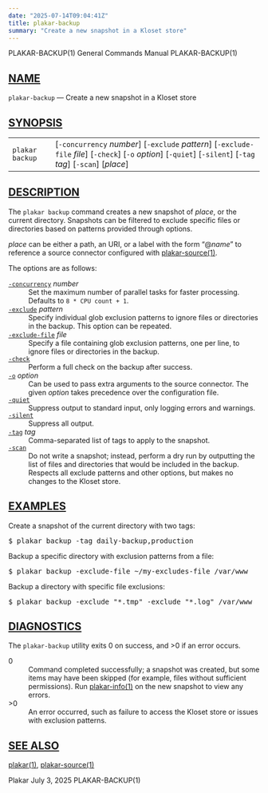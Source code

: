```yaml
---
date: "2025-07-14T09:04:41Z"
title: plakar-backup
summary: "Create a new snapshot in a Kloset store"
---
```

<div class="head" role="doc-pageheader" aria-label="Manual header
  line"><span class="head-ltitle">PLAKAR-BACKUP(1)</span>
  <span class="head-vol">General Commands Manual</span>
  <span class="head-rtitle">PLAKAR-BACKUP(1)</span></div>
<main class="manual-text">
<section class="Sh">
<h2 class="Sh" id="NAME"><a class="permalink" href="#NAME">NAME</a></h2>
<p class="Pp"><code class="Nm">plakar-backup</code> &#x2014;
    <span class="Nd" role="doc-subtitle">Create a new snapshot in a Kloset
    store</span></p>
</section>
<section class="Sh">
<h2 class="Sh" id="SYNOPSIS"><a class="permalink" href="#SYNOPSIS">SYNOPSIS</a></h2>
<table class="Nm">
  <tr>
    <td><code class="Nm">plakar backup</code></td>
    <td>[<code class="Fl">-concurrency</code> <var class="Ar">number</var>]
      [<code class="Fl">-exclude</code> <var class="Ar">pattern</var>]
      [<code class="Fl">-exclude-file</code> <var class="Ar">file</var>]
      [<code class="Fl">-check</code>] [<code class="Fl">-o</code>
      <var class="Ar">option</var>] [<code class="Fl">-quiet</code>]
      [<code class="Fl">-silent</code>] [<code class="Fl">-tag</code>
      <var class="Ar">tag</var>] [<code class="Fl">-scan</code>]
      [<var class="Ar">place</var>]</td>
  </tr>
</table>
</section>
<section class="Sh">
<h2 class="Sh" id="DESCRIPTION"><a class="permalink" href="#DESCRIPTION">DESCRIPTION</a></h2>
<p class="Pp">The <code class="Nm">plakar backup</code> command creates a new
    snapshot of <var class="Ar">place</var>, or the current directory. Snapshots
    can be filtered to exclude specific files or directories based on patterns
    provided through options.</p>
<p class="Pp"><var class="Ar">place</var> can be either a path, an URI, or a
    label with the form &#x201C;@<var class="Ar">name</var>&#x201D; to reference
    a source connector configured with
    <a class="Xr" href="../plakar-source/" aria-label="plakar-source, section
    1">plakar-source(1)</a>.</p>
<p class="Pp">The options are as follows:</p>
<dl class="Bl-tag">
  <dt id="concurrency"><a class="permalink" href="#concurrency"><code class="Fl">-concurrency</code></a>
    <var class="Ar">number</var></dt>
  <dd>Set the maximum number of parallel tasks for faster processing. Defaults
      to <code class="Dv">8 * CPU count + 1</code>.</dd>
  <dt id="exclude"><a class="permalink" href="#exclude"><code class="Fl">-exclude</code></a>
    <var class="Ar">pattern</var></dt>
  <dd>Specify individual glob exclusion patterns to ignore files or directories
      in the backup. This option can be repeated.</dd>
  <dt id="exclude-file"><a class="permalink" href="#exclude-file"><code class="Fl">-exclude-file</code></a>
    <var class="Ar">file</var></dt>
  <dd>Specify a file containing glob exclusion patterns, one per line, to ignore
      files or directories in the backup.</dd>
  <dt id="check"><a class="permalink" href="#check"><code class="Fl">-check</code></a></dt>
  <dd>Perform a full check on the backup after success.</dd>
  <dt id="o"><a class="permalink" href="#o"><code class="Fl">-o</code></a>
    <var class="Ar">option</var></dt>
  <dd>Can be used to pass extra arguments to the source connector. The given
      <var class="Ar">option</var> takes precedence over the configuration
    file.</dd>
  <dt id="quiet"><a class="permalink" href="#quiet"><code class="Fl">-quiet</code></a></dt>
  <dd>Suppress output to standard input, only logging errors and warnings.</dd>
  <dt id="silent"><a class="permalink" href="#silent"><code class="Fl">-silent</code></a></dt>
  <dd>Suppress all output.</dd>
  <dt id="tag"><a class="permalink" href="#tag"><code class="Fl">-tag</code></a>
    <var class="Ar">tag</var></dt>
  <dd>Comma-separated list of tags to apply to the snapshot.</dd>
  <dt id="scan"><a class="permalink" href="#scan"><code class="Fl">-scan</code></a></dt>
  <dd>Do not write a snapshot; instead, perform a dry run by outputting the list
      of files and directories that would be included in the backup. Respects
      all exclude patterns and other options, but makes no changes to the Kloset
      store.</dd>
</dl>
</section>
<section class="Sh">
<h2 class="Sh" id="EXAMPLES"><a class="permalink" href="#EXAMPLES">EXAMPLES</a></h2>
<p class="Pp">Create a snapshot of the current directory with two tags:</p>
<div class="Bd Pp Bd-indent Li">
<pre>$ plakar backup -tag daily-backup,production</pre>
</div>
<p class="Pp">Backup a specific directory with exclusion patterns from a
  file:</p>
<div class="Bd Pp Bd-indent Li">
<pre>$ plakar backup -exclude-file ~/my-excludes-file /var/www</pre>
</div>
<p class="Pp">Backup a directory with specific file exclusions:</p>
<div class="Bd Pp Bd-indent Li">
<pre>$ plakar backup -exclude &quot;*.tmp&quot; -exclude &quot;*.log&quot; /var/www</pre>
</div>
</section>
<section class="Sh">
<h2 class="Sh" id="DIAGNOSTICS"><a class="permalink" href="#DIAGNOSTICS">DIAGNOSTICS</a></h2>
<p class="Pp">The <code class="Nm">plakar-backup</code> utility exits&#x00A0;0
    on success, and&#x00A0;&gt;0 if an error occurs.</p>
<dl class="Bl-tag">
  <dt>0</dt>
  <dd>Command completed successfully; a snapshot was created, but some items may
      have been skipped (for example, files without sufficient permissions). Run
      <a class="Xr" href="../plakar-info/" aria-label="plakar-info, section
      1">plakar-info(1)</a> on the new snapshot to view any errors.</dd>
  <dt>&gt;0</dt>
  <dd>An error occurred, such as failure to access the Kloset store or issues
      with exclusion patterns.</dd>
</dl>
</section>
<section class="Sh">
<h2 class="Sh" id="SEE_ALSO"><a class="permalink" href="#SEE_ALSO">SEE
  ALSO</a></h2>
<p class="Pp"><a class="Xr" href="../plakar/" aria-label="plakar, section
    1">plakar(1)</a>,
    <a class="Xr" href="../plakar-source/" aria-label="plakar-source, section
    1">plakar-source(1)</a></p>
</section>
</main>
<div class="foot" role="doc-pagefooter" aria-label="Manual footer
  line"><span class="foot-left">Plakar</span> <span class="foot-date">July 3,
  2025</span> <span class="foot-right">PLAKAR-BACKUP(1)</span></div>
